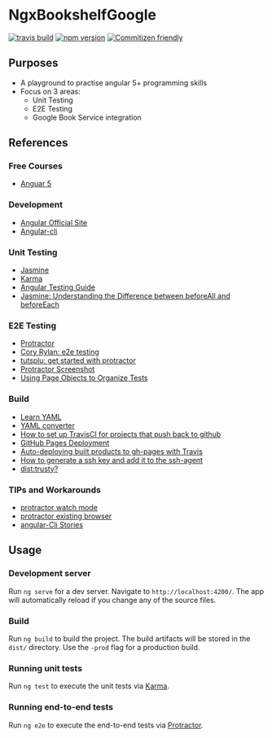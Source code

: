 # NgxBookshelfGoogle
[![travis build ](https://travis-ci.org/johnking/ngx-bookshelf-google.svg)](https://travis-ci.org/johnking/ngx-bookshelf-google)
[![npm version](https://badge.fury.io/js/ngx-bookshelf-google.svg)](https://badge.fury.io/js/ngx-bookshelf-google)
[![Commitizen friendly](https://img.shields.io/badge/commitizen-friendly-brightgreen.svg)](http://commitizen.github.io/cz-cli/)

## Purposes
- A playground to practise angular 5+ programming skills
- Focus on 3 areas:
  - Unit Testing
  - E2E Testing
  - Google Book Service integration

## References

### Free Courses
- [Anguar 5](https://codecraft.tv/courses/angular/)

### Development
- [Angular Official Site](https://angular.io/)
- [Angular-cli](https://cli.angular.io/)

### Unit Testing
- [Jasmine](https://jasmine.github.io/)
- [Karma](https://karma-runner.github.io/2.0/index.html)
- [Angular Testing Guide](https://angular.io/guide/testing)
- [Jasmine: Understanding the Difference between beforeAll and beforeEach](http://breazeal.com/blog/jasmineBefore.html)

### E2E Testing
- [Protractor](http://www.protractortest.org/#/)
- [Cory Rylan: e2e testing](https://coryrylan.com/blog/introduction-to-e2e-testing-with-the-angular-cli-and-protractor)
- [tutsplu: get started with protractor](https://code.tutsplus.com/tutorials/getting-started-with-end-to-end-testing-in-angular-using-protractor--cms-29318)
- [Protractor Screenshot](https://github.com/azachar/protractor-screenshoter-plugin)
- [Using Page Objects to Organize Tests](http://www.protractortest.org/#/page-objects)

### Build
- [Learn YAML](https://learnxinyminutes.com/docs/yaml/)
- [YAML converter](https://codebeautify.org/yaml-to-json-xml-csv)
- [How to set up TravisCI for projects that push back to github](https://gist.github.com/willprice/e07efd73fb7f13f917ea)
- [GitHub Pages Deployment](https://docs.travis-ci.com/user/deployment/pages/)
- [Auto-deploying built products to gh-pages with Travis](https://gist.github.com/domenic/ec8b0fc8ab45f39403dd)
- [ How to generate a ssh key and add it to the ssh-agent ](https://help.github.com/articles/generating-a-new-ssh-key-and-adding-it-to-the-ssh-agent/)
- [ dist:trusty? ](https://blog.travis-ci.com/2017-08-31-trusty-as-default-status)
### TIPs and Workarounds
- [protractor watch mode ](https://github.com/angular/angular-cli/issues/2861)
- [protractor existing browser](https://stackoverflow.com/questions/38451848/how-to-connect-and-re-use-an-already-opened-browser-window-in-protractor)
- [angular-Cli Stories](https://github.com/angular/angular-cli/tree/master/docs/documentation/stories)

## Usage
### Development server

Run `ng serve` for a dev server. Navigate to `http://localhost:4200/`. The app will automatically reload if you change any of the source files.

### Build

Run `ng build` to build the project. The build artifacts will be stored in the `dist/` directory. Use the `-prod` flag for a production build.

### Running unit tests

Run `ng test` to execute the unit tests via [Karma](https://karma-runner.github.io).

### Running end-to-end tests

Run `ng e2e` to execute the end-to-end tests via [Protractor](http://www.protractortest.org/).
